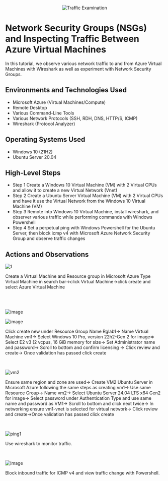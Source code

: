 <p align="center">
<img src="https://i.imgur.com/Ua7udoS.png" alt="Traffic Examination"/>
</p>

<h1>Network Security Groups (NSGs) and Inspecting Traffic Between Azure Virtual Machines</h1>
In this tutorial, we observe various network traffic to and from Azure Virtual Machines with Wireshark as well as experiment with Network Security Groups. <br />




<h2>Environments and Technologies Used</h2>

- Microsoft Azure (Virtual Machines/Compute)
- Remote Desktop
- Various Command-Line Tools
- Various Network Protocols (SSH, RDH, DNS, HTTP/S, ICMP)
- Wireshark (Protocol Analyzer)

<h2>Operating Systems Used </h2>

- Windows 10 (21H2)
- Ubuntu Server 20.04

<h2>High-Level Steps</h2>

- Step 1 Create a Windows 10 Virtual Machine (VM) with 2 Virtual CPUs and allow it to create a new Virtual Network (Vnet)
- Step 2 Create a Ubuntu Server Virtual Machine (VM) with 2 Virtual CPUs and have it use the Virtual Network from the Windows 10 Virtual Machine (VM) 
- Step 3 Remote into Windows 10 Virtual Machine, install wireshark, and observer various traffic while performing commands with Windows Powershell
- Step 4 Set a perpetual ping with Windows Powershell for the Ubuntu Server, then block icmp v4 with Microsoft Azure Network Security Group and observe traffic changes 

<h2>Actions and Observations</h2>

![1](https://github.com/user-attachments/assets/440b44ba-85a4-4d30-9dd7-5dbb9d90a5b4)

Create a Virtual Machine and Resource group in Microsoft Azure
Type Virtual Machine in search bar->click Virtual Machine->click create and select Azure Virtual Machine

<br />
<br />


![image](https://github.com/user-attachments/assets/883aacc6-cb48-4e8c-9d74-02dc1e30695d)



![image](https://github.com/user-attachments/assets/198a231c-66ca-49b5-a303-7fa525feaf8a)

<p>
Click create new under Resource Group Name Rglab1-> Name Virtual Machine vm1-> Select  Windows 10 Pro, version 22h2-Gen 2 for image=> Select E2 v3 (2 vcpus, 16 GiB memory for size-> Set Administrator name and password-> Scroll to bottom and confirm licensing -> Click review and create-> Once validation has passed click create
</p>
<br />

![vm2](https://github.com/user-attachments/assets/2d32d0c3-21be-4ad8-a26d-68bc2e016fc0)

<p>
Ensure same region and zone are used-> Create VM2 Ubuntu Server in Microsoft Azure following the same steps as creating vm1-> Use same Resource Group-> Name vm2-> Select Ubuntu Server 24.04 LTS x64 Gen2 for image-> Select password under Authentication Type and use same name and password as VM1-> Scroll to bottom and click next twice-> In networking ensure vm1-vnet is selected for virtual network-> Click review and create->Once validation has passed click create 
</p>
<br />

![ping1](https://github.com/user-attachments/assets/105b3899-00cc-4733-8727-1b42bfafb42d)


<p>
Use wireshark to monitor traffic.
</p>
<br />

![image](https://github.com/user-attachments/assets/ff6dadc6-2376-4ce5-ab4e-c91d66380c32)

<p>
Block inbound traffic for ICMP v4 and view traffic change with Powershell. 
</p>
<br />

